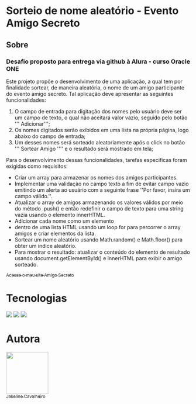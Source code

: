 <h1>Sorteio de nome aleatório - Evento Amigo Secreto</h1>

<h2>   Sobre</h2>

<h3> Desafio proposto para entrega via github à Alura - curso Oracle ONE </h3>

<p> Este projeto propõe o desenvolvimento de uma aplicação, a qual tem por finalidade sortear, de maneira aleatória, o nome 
de um amigo participante do evento amigo secreto. Tal aplicação deve apresentar as seguintes funcionalidades:
  
1) O campo de entrada para digitação dos nomes pelo usuário deve ser um campo de texto, o qual não aceitará valor vazio,
seguido pelo botão ''' Adicionar''';
2) Os nomes digitados serão exibidos em uma lista na própria página, logo abaixo do campo de entrada;
3) Um desses nomes será sorteado aleatoriamente após o click no botão ''' Sortear Amigo '''' e o resultado será mostrado
em tela;

Para o desenvolvimento dessas funcionalidades, tarefas especificas foram exigidas como requisitos:
- Criar um array para armazenar os nomes dos amigos participantes. 
- Implementar uma validação no campo texto a fim de evitar campo vazio emitindo um alerta ao usuário com a seguinte frase
''Por favor, insira um campo válido.''.
- Atualizar o array de amigos armazenando os valores válidos por meio do método .push() e então redefinir o campo de texto
para uma string vazia usando o elemento innerHTML.
- Adicionar cada nome como um elemento <li> dentro de uma lista HTML usando um loop for para percorrer o array amigos e criar
elementos da lista.
- Sortear um nome aleatório usando Math.random() e Math.floor() para obter um índice aleatório.
- Para mostrar o resultado: atualizar o conteúdo do elemento de resultado usando document.getElementById() e innerHTML para
exibir o amigo sorteado. </p>

[<sub> Acesse o meu site Amigo Secreto </sub>](https://jkcavalheiro.github.io/Desafio-Challenge-Amigo-Secreto/)

# Tecnologias
<div>
  <img src="https://img.shields.io/badge/HTML-239120?style=for-the-badge&logo=html5&logoColor=white">
  <img src="https://img.shields.io/badge/CSS-239120?&style=for-the-badge&logo=css3&logoColor=white">
  <img src="https://img.shields.io/badge/JavaScript-F7DF1E?style=for-the-badge&logo=javascript&logoColor=black">
</div>

# Autora

[<img loading="lazy" src= "https://avatars.githubusercontent.com/u/95052063?v=4" width=115><br><sub> Jakeline Cavalheiro </sub>](https://github.com/JKCavalheiro)
